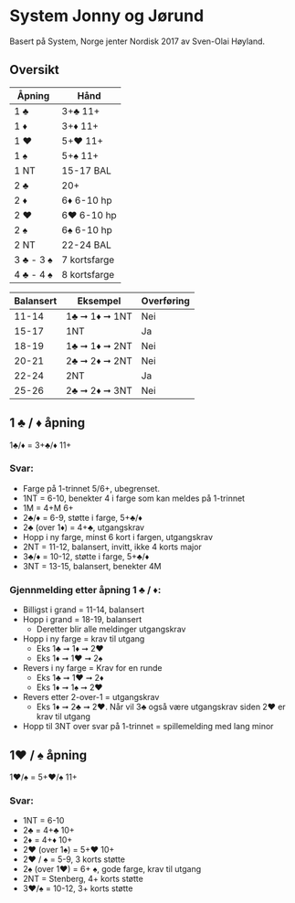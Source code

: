 # System Jonny og Jørund

Basert på System, Norge jenter Nordisk 2017 av Sven-Olai Høyland.

## Oversikt

| Åpning    | Hånd         |
| --------- | ------------ |
| 1 ♣       | 3+♣ 11+      |
| 1 ♦       | 3+♦ 11+      |
| 1 ♥       | 5+♥ 11+      |
| 1 ♠       | 5+♠ 11+      |
| 1 NT      | 15-17 BAL    |
| 2 ♣       | 20+          |
| 2 ♦       | 6♦ 6-10 hp   |
| 2 ♥       | 6♥ 6-10 hp   |
| 2 ♠       | 6♠ 6-10 hp   |
| 2 NT      | 22-24 BAL    |
| 3 ♣ - 3 ♠ | 7 kortsfarge |
| 4 ♣ - 4 ♠ | 8 kortsfarge |


| Balansert | Eksempel      | Overføring |
| --------- | ------------- | ---------- |
| 11-14     | 1♣ ➞ 1♦ ➞ 1NT | Nei        |
| 15-17     | 1NT           | Ja         |
| 18-19     | 1♣ ➞ 1♦ ➞ 2NT | Nei        |
| 20-21     | 2♣ ➞ 2♦ ➞ 2NT | Nei        |
| 22-24     | 2NT           | Ja         |
| 25-26     | 2♣ ➞ 2♦ ➞ 3NT | Nei        |


## 1 ♣ / ♦ åpning
1♣/♦ = 3+♣/♦ 11+

### Svar:
* Farge på 1-trinnet 5/6+, ubegrenset.
* 1NT = 6-10, benekter 4 i farge som kan meldes på 1-trinnet
* 1M = 4+M 6+
* 2♣/♦ = 6-9, støtte i farge, 5+♣/♦
* 2♣ (over 1♦) = 4+♣, utgangskrav
* Hopp i ny farge, minst 6 kort i fargen, utgangskrav
* 2NT = 11-12, balansert, invitt, ikke 4 korts major
* 3♣/♦ = 10-12, støtte i farge, 5+♣/♦
* 3NT = 13-15, balansert, benekter 4M


### Gjennmelding etter åpning 1 ♣ / ♦:
* Billigst i grand = 11-14, balansert
* Hopp i grand = 18-19, balansert
  * Deretter blir alle meldinger utgangskrav
* Hopp i ny farge = krav til utgang
  * Eks 1♣ ➞ 1♦ ➞ 2♥
  * Eks 1♦ ➞ 1♥ ➞ 2♠
* Revers i ny farge = Krav for en runde
  * Eks 1♣ ➞ 1♥ ➞ 2♦
  * Eks 1♦ ➞ 1♠ ➞ 2♥
* Revers etter 2-over-1 = utgangskrav
  * Eks 1♦ ➞ 2♣ ➞ 2♥. Når vil 3♣ også være utgangskrav siden 2♥ er krav til utgang
* Hopp til 3NT over svar på 1-trinnet = spillemelding med lang minor


## 1♥ / ♠ åpning
1♥/♠ = 5+♥/♠ 11+

### Svar:
* 1NT = 6-10
* 2♣ = 4+♣ 10+
* 2♦ = 4+♦ 10+
* 2♥ (over 1♠) = 5+♥ 10+
* 2♥ / ♠ = 5-9, 3 korts støtte
* 2♠ (over 1♥) = 6+ ♠, gode farge, krav til utgang
* 2NT = Stenberg, 4+ korts støtte
* 3♥/♠ = 10-12, 3+ korts støtte
